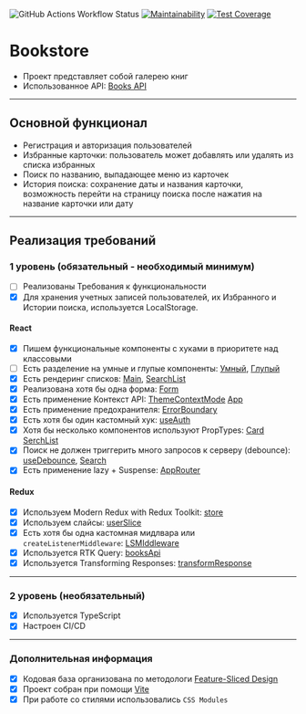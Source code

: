 ![GitHub Actions Workflow Status](https://img.shields.io/github/actions/workflow/status/shahmen2088/astone-project/ci-cd.yaml)
[![Maintainability](https://api.codeclimate.com/v1/badges/36397110a41e3c7148a5/maintainability)](https://codeclimate.com/github/shahmen2088/astone-project/maintainability)
[![Test Coverage](https://api.codeclimate.com/v1/badges/36397110a41e3c7148a5/test_coverage)](https://codeclimate.com/github/shahmen2088/astone-project/test_coverage)

# Bookstore

- Проект представляет собой галерею книг
- Использованное API: [Books API](https://developers.google.com/books?hl=en)

---

## Основной функционал

- Регистрация и авторизация пользователей
- Избранные карточки: пользователь может добавлять или удалять из списка избранных
- Поиск по названию, выпадающее меню из карточек
- История поиска: сохранение даты и названия карточки, возможность перейти на страницу поиска после нажатия на название карточки или дату

---

## Реализация требований

### 1 уровень (обязательный - необходимый минимум)

- [ ] Реализованы Требования к функциональности
- [x] Для хранения учетных записей пользователей, их Избранного и Истории поиска, используется LocalStorage.

#### React

- [x] Пишем функциональные компоненты c хуками в приоритете над классовыми
- [ ] Есть разделение на умные и глупые компоненты: [Умный](), [Глупый]()
- [x] Есть рендеринг списков: [Main](src/pages/MainPage/MainPage.tsx), [SearchList](src/features/SearchList/SearchList.tsx)
- [x] Реализована хотя бы одна форма: [Form](src/components/UserLoginForm/UserLoginForm.tsx)
- [x] Есть применение Контекст API: [ThemeContextMode](src/shared/contextTheme/ThemeContextMode.tsx) [App](src/app/App.tsx)
- [x] Есть применение предохранителя: [ErrorBoundary](src/app/router/app-router.tsx)
- [x] Есть хотя бы один кастомный хук: [useAuth](src/shared/hook/useAuth.ts)
- [x] Хотя бы несколько компонентов используют PropTypes: [Card](src/entities/Card/Card.tsx) [SerchList](src/features/SearchList/SearchList.tsx)
- [x] Поиск не должен триггерить много запросов к серверу (debounce): [useDebounce](src/shared/hook/useDebounce.tsx), [Search](src/features/Search/Search.tsx)
- [x] Есть применение lazy + Suspense: [AppRouter](src/app/router/app-router.tsx)

#### Redux

- [x] Используем Modern Redux with Redux Toolkit: [store](src/app/providers/store/store.ts)
- [x] Используем слайсы: [userSlice](src/shared/reducers/slices/userSlice.ts)
- [x] Есть хотя бы одна кастомная мидлвара или `createListenerMiddleware`: [LSMIddleware](src/shared/reducers/slices/localStorageMiddleware.ts)
- [x] Используется RTK Query: [booksApi](src/shared/api/booksApi.ts)
- [x] Используется Transforming Responses: [transformResponse](src/shared/api/booksApi.ts)

---

### 2 уровень (необязательный)

- [x] Используется TypeScript
- [x] Настроен CI/CD

---

### Дополнительная информация

- [x] Кодовая база организована по методологи [Feature-Sliced Design](https://feature-sliced.design/ru/)
- [x] Проект собран при помощи [Vite](https://vitejs.dev)
- [x] При работе со стилями использовались `CSS Modules`
